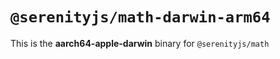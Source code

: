 # `@serenityjs/math-darwin-arm64`

This is the **aarch64-apple-darwin** binary for `@serenityjs/math`
